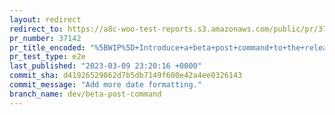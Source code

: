 ```yaml
---
layout: redirect
redirect_to: https://a8c-woo-test-reports.s3.amazonaws.com/public/pr/37142/e2e/index.html
pr_number: 37142
pr_title_encoded: "%5BWIP%5D+Introduce+a+beta+post+command+to+the+release+post+tool"
pr_test_type: e2e
last_published: "2023-03-09 23:20:16 +0000"
commit_sha: d41926529862d7b5db7149f600e42a4ee0326143
commit_message: "Add more date formatting."
branch_name: dev/beta-post-command
---
```

